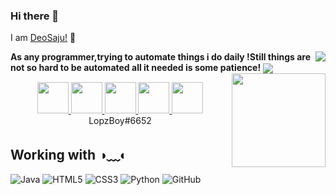 ### Hi there 👋
  I am [DeoSaju!](http://deosaju.github.io/codead) 👋
  <div>
    <img align=right src="https://komarev.com/ghpvc/?username=DeoSaju&color=brightgreen">
    <strong>As any programmer,trying to automate things i do daily !Still things are not so hard to be automated all it needed is some patience!</strong>
    <img align="right" width="150" height="150" src="https://media.giphy.com/media/lo5HLcAPFSgTZNTpAn/giphy.gif?raw=true">
    <a align="left" href="https://github.com/deosaju/github-readme-stats">
    <img align="center" src="https://github-readme-stats.vercel.app/api/top-langs/?username=DeoSaju&layout=compact&theme=material-palenight" />
    </a> 
</div>
<p align="center">
  
  <a title="Instagram" href="https://instagram.com/deo_saju">
    <img src="https://cdn3.iconfinder.com/data/icons/logos-and-brands-adobe/512/84_Dev-512.png" width="50" height="50" />
  </a>
  
  <a title="Facebook" href="https://facebook.com/Deo saju">
    <img src="https://cdn.mos.cms.futurecdn.net/uazw6gFQuEC29mxMM55Tpb-1200-80.jpg" width="50" height="50" />
  </a>
 
  <a title="LinkedIn" href="https://www.linkedin.com/in/Deosaju/">
    <img src="https://cdn4.iconfinder.com/data/icons/social-media-and-logos-11/32/Logo_LinkedIn-512.png" width="50" height="50" />
  </a>
  
  <a title="Email" href="mailto:deosaju2260@gmail.com">
    <img src="https://cdn4.iconfinder.com/data/icons/social-media-and-logos-11/32/Logo_Gmail_envelope_letter_email-512.png" width="50" height="50" />
  </a>
  
  <a title="Discord" href="discord.com/LopzBoy#6652">
    <img src="https://cdn4.iconfinder.com/data/icons/social-media-and-logos-11/32/Logo_Gmail_envelope_letter_email-512.png" width="50" height="50" />
  </a>
  LopzBoy#6652
 </p>


## Working with ◑﹏◐
![Java](https://img.shields.io/badge/-Java-007396?style=flat-square&logo=java)
![HTML5](https://img.shields.io/badge/-HTML5-E34F26?style=flat-square&logo=html5&logoColor=white)
![CSS3](https://img.shields.io/badge/-CSS3-1572B6?style=flat-square&logo=css3)
![Python](https://img.shields.io/badge/-Python-ffff47?style=flat-square&logo=python)
![GitHub](https://img.shields.io/badge/-GitHub-181717?style=flat-square&logo=github)


